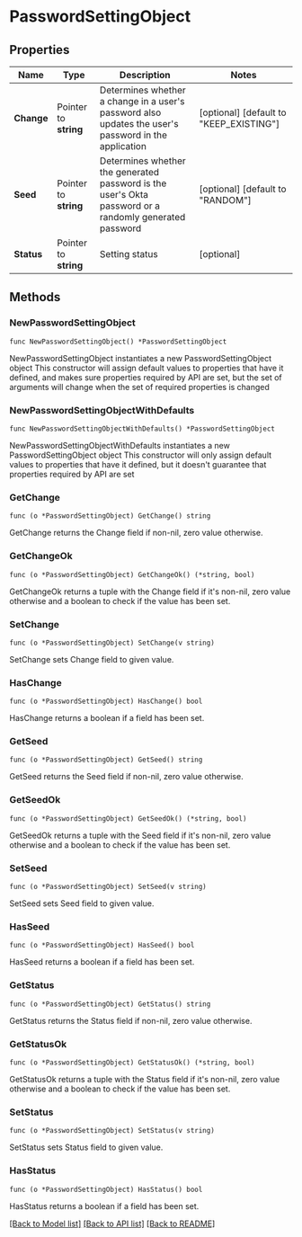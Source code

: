 # PasswordSettingObject

## Properties

Name | Type | Description | Notes
------------ | ------------- | ------------- | -------------
**Change** | Pointer to **string** | Determines whether a change in a user&#39;s password also updates the user&#39;s password in the application | [optional] [default to "KEEP_EXISTING"]
**Seed** | Pointer to **string** | Determines whether the generated password is the user&#39;s Okta password or a randomly generated password | [optional] [default to "RANDOM"]
**Status** | Pointer to **string** | Setting status | [optional] 

## Methods

### NewPasswordSettingObject

`func NewPasswordSettingObject() *PasswordSettingObject`

NewPasswordSettingObject instantiates a new PasswordSettingObject object
This constructor will assign default values to properties that have it defined,
and makes sure properties required by API are set, but the set of arguments
will change when the set of required properties is changed

### NewPasswordSettingObjectWithDefaults

`func NewPasswordSettingObjectWithDefaults() *PasswordSettingObject`

NewPasswordSettingObjectWithDefaults instantiates a new PasswordSettingObject object
This constructor will only assign default values to properties that have it defined,
but it doesn't guarantee that properties required by API are set

### GetChange

`func (o *PasswordSettingObject) GetChange() string`

GetChange returns the Change field if non-nil, zero value otherwise.

### GetChangeOk

`func (o *PasswordSettingObject) GetChangeOk() (*string, bool)`

GetChangeOk returns a tuple with the Change field if it's non-nil, zero value otherwise
and a boolean to check if the value has been set.

### SetChange

`func (o *PasswordSettingObject) SetChange(v string)`

SetChange sets Change field to given value.

### HasChange

`func (o *PasswordSettingObject) HasChange() bool`

HasChange returns a boolean if a field has been set.

### GetSeed

`func (o *PasswordSettingObject) GetSeed() string`

GetSeed returns the Seed field if non-nil, zero value otherwise.

### GetSeedOk

`func (o *PasswordSettingObject) GetSeedOk() (*string, bool)`

GetSeedOk returns a tuple with the Seed field if it's non-nil, zero value otherwise
and a boolean to check if the value has been set.

### SetSeed

`func (o *PasswordSettingObject) SetSeed(v string)`

SetSeed sets Seed field to given value.

### HasSeed

`func (o *PasswordSettingObject) HasSeed() bool`

HasSeed returns a boolean if a field has been set.

### GetStatus

`func (o *PasswordSettingObject) GetStatus() string`

GetStatus returns the Status field if non-nil, zero value otherwise.

### GetStatusOk

`func (o *PasswordSettingObject) GetStatusOk() (*string, bool)`

GetStatusOk returns a tuple with the Status field if it's non-nil, zero value otherwise
and a boolean to check if the value has been set.

### SetStatus

`func (o *PasswordSettingObject) SetStatus(v string)`

SetStatus sets Status field to given value.

### HasStatus

`func (o *PasswordSettingObject) HasStatus() bool`

HasStatus returns a boolean if a field has been set.


[[Back to Model list]](../README.md#documentation-for-models) [[Back to API list]](../README.md#documentation-for-api-endpoints) [[Back to README]](../README.md)


